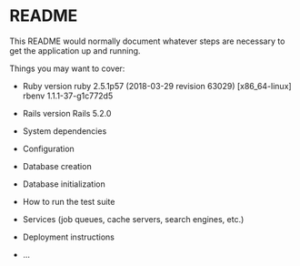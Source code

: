 # README

This README would normally document whatever steps are necessary to get the
application up and running.

Things you may want to cover:

* Ruby version
ruby 2.5.1p57 (2018-03-29 revision 63029) [x86_64-linux]
rbenv 1.1.1-37-g1c772d5

* Rails version
Rails 5.2.0

* System dependencies

* Configuration

* Database creation

* Database initialization

* How to run the test suite

* Services (job queues, cache servers, search engines, etc.)

* Deployment instructions

* ...
